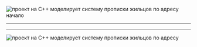 ![проект на C++ моделирует систему прописки жильцов по адресу  начало](https://github.com/user-attachments/assets/babab19a-e138-4173-a16e-f0cb78b4cc8d)

_______________________________________________________________________________

_____________________________________________________________________________
![проект на C++ моделирует систему прописки жильцов по адресу](https://github.com/user-attachments/assets/b2955fc7-a672-4d18-a2ad-94863d27204c)
